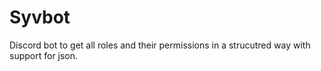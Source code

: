 # Syvbot
Discord bot to get all roles and their permissions in a strucutred way with support for json.

